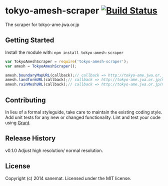 # tokyo-amesh-scraper [![Build Status](https://secure.travis-ci.org/sanemat/tokyo-amesh-scraper.png?branch=master)](http://travis-ci.org/sanemat/tokyo-amesh-scraper)

The scraper for tokyo-ame.jwa.or.jp

## Getting Started
Install the module with: `npm install tokyo-amesh-scraper`

```javascript
var TokyoAmeshScraper = require('tokyo-amesh-scraper');
var amesh = TokyoAmeshScraper();

amesh.boundaryMapURL(callback);// callback => http://tokyo-ame.jwa.or.jp/map/msk000.png
amesh.landformURL(callback);// callback => http://tokyo-ame.jwa.or.jp/map/map000.jpg
amesh.rainMeshURL(callback);// callback => http://tokyo-ame.jwa.or.jp/mesh/000/201405272250.gif
```

## Contributing
In lieu of a formal styleguide, take care to maintain the existing coding style. Add unit tests for any new or changed functionality. Lint and test your code using [Grunt](http://gruntjs.com/).

## Release History
v0.1.0 Adjust high resolution/ normal resolution.

## License
Copyright (c) 2014 sanemat. Licensed under the MIT license.

